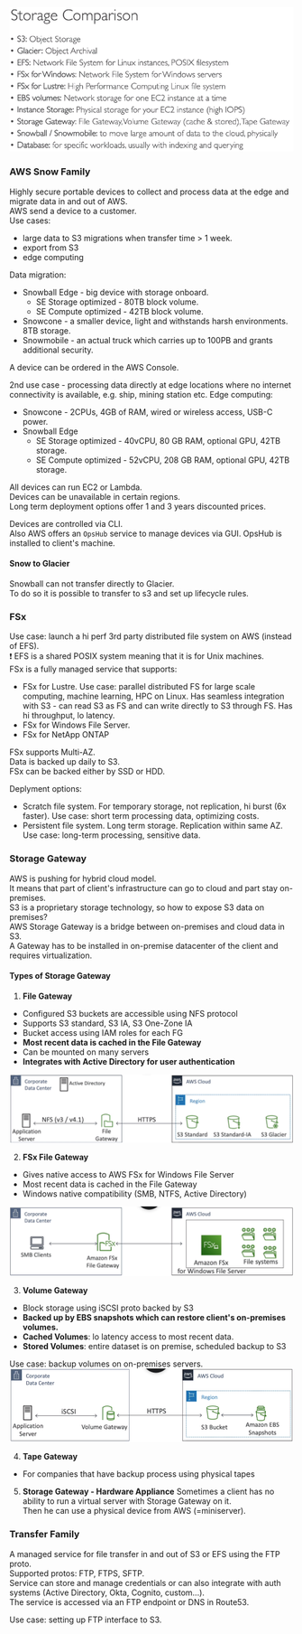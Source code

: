 ![AWSStorageOffers](files/AWSStorageOffers.png)

### AWS Snow Family

Highly secure portable devices to collect and process data at the edge and migrate data in and out of AWS.\
AWS send a device to a customer.\
Use cases:
* large data to S3 migrations when transfer time > 1 week.
* export from S3
* edge computing

Data migration:
* Snowball Edge - big device with storage onboard.
  * SE Storage optimized - 80TB block volume.
  * SE Compute optimized - 42TB block volume.
* Snowcone - a smaller device, light and withstands harsh environments. 8TB storage.
* Snowmobile - an actual truck which carries up to 100PB and grants additional security.

A device can be ordered in the AWS Console.

2nd use case - processing data directly at edge locations where no internet connectivity is available, e.g. ship, mining station etc.
Edge computing:
* Snowcone - 2CPUs, 4GB of RAM, wired or wireless access, USB-C power.
* Snowball Edge
  * SE Storage optimized - 40vCPU, 80 GB RAM, optional GPU, 42TB storage.
  * SE Compute optimized - 52vCPU, 208 GB RAM, optional GPU, 42TB storage.

All devices can run EC2 or Lambda.\
Devices can be unavailable in certain regions.\
Long term deployment options offer 1 and 3 years discounted prices.

Devices are controlled via CLI.\
Also AWS offers an `OpsHub` service to manage devices via GUI. OpsHub is installed to client's machine.

#### Snow to Glacier
Snowball can not transfer directly to Glacier.\
To do so it is possible to transfer to s3 and set up lifecycle rules.

### FSx
Use case: launch a hi perf 3rd party distributed file system on AWS (instead of EFS).\
:exclamation: EFS is a shared POSIX system meaning that it is for Unix machines.\
FSx is a fully managed service that supports:
* FSx for Lustre. Use case: parallel distributed FS for large scale computing, machine learning, HPC on Linux.
Has seamless integration with S3 - can read S3 as FS and can write directly to S3 through FS.
Has hi throughput, lo latency.
* FSx for Windows File Server.
* FSx for NetApp ONTAP


FSx supports Multi-AZ.\
Data is backed up daily to S3.\
FSx can be backed either by SSD or HDD.

Deplyment options:
* Scratch file system. For temporary storage, not replication, hi burst (6x faster). Use case: short term processing data, optimizing costs.
* Persistent file system. Long term storage. Replication within same AZ. Use case: long-term processing, sensitive data.

### Storage Gateway
AWS is pushing for hybrid cloud model.\
It means that part of client's infrastructure can go to cloud and part stay on-premises.\
S3 is a proprietary storage technology, so how to expose S3 data on premises?\
AWS Storage Gateway is a bridge between on-premises and cloud data in S3.\
A Gateway has to be installed in on-premise datacenter of the client and requires virtualization.

#### Types of Storage Gateway
1. **File Gateway**
* Configured S3 buckets are accessible using NFS protocol
* Supports S3 standard, S3 IA, S3 One-Zone IA
* Bucket access using IAM roles for each FG
* **Most recent data is cached in the File Gateway**
* Can be mounted on many servers
* **Integrates with Active Directory for user authentication**

![FileGateway](files/FileGateway.png)

2. **FSx File Gateway**
* Gives native access to AWS FSx for Windows File Server
* Most recent data is cached in the File Gateway
* Windows native compatibility (SMB, NTFS, Active Directory)

![FSxFileGateway](files/FSxFileGateway.png)

3. **Volume Gateway**
* Block storage using iSCSI proto backed by S3
* **Backed up by EBS snapshots which can restore client's on-premises volumes.**
* **Cached Volumes**: lo latency access to most recent data.
* **Stored Volumes**: entire dataset is on premise, scheduled backup to S3

Use case: backup volumes on on-premises servers.
![VolumeGateway](files/VolumeGateway.png)

4. **Tape Gateway**
* For companies that have backup process using physical tapes

5. **Storage Gateway - Hardware Appliance**
Sometimes a client has no ability to run a virtual server with Storage Gateway on it.\
Then he can use a physical device from AWS (=miniserver).

### Transfer Family
A managed service for file transfer in and out of S3 or EFS using the FTP proto.\
Supported protos: FTP, FTPS, SFTP.\
Service can store and manage credentials or can also integrate with auth systems (Active Directory, Okta, Cognito, custom...).\
The service is accessed via an FTP endpoint or DNS in Route53.

Use case: setting up FTP interface to S3.
